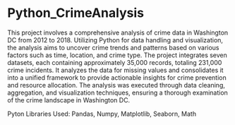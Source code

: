 # Python_CrimeAnalysis

This project involves a comprehensive analysis of crime data in Washington DC from 2012 to 2018. Utilizing Python for data handling and visualization, the analysis aims to uncover crime trends and patterns based on various factors such as time, location, and crime type. The project integrates seven datasets, each containing approximately 35,000 records, totaling 231,000 crime incidents. It analyzes the data for missing values and consolidates it into a unified framework to provide actionable insights for crime prevention and resource allocation. The analysis was executed through data cleaning, aggregation, and visualization techniques, ensuring a thorough examination of the crime landscape in Washington DC.

Pyton Libraries Used:
Pandas,
Numpy,
Matplotlib,
Seaborn,
Math
